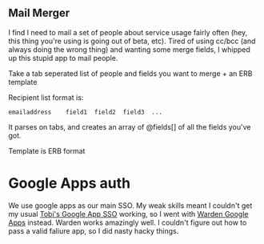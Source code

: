 Mail Merger
-----------

I find I need to mail a set of people about service usage fairly often (hey, this thing you're using is going out of beta, etc).  Tired of using cc/bcc (and always doing the wrong thing) and wanting some merge fields, I whipped up this stupid app to mail people.

Take a tab seperated list of people and fields you want to merge + an ERB template

Recipient list format is:
    
    emailaddress	field1	field2	field3	...

It parses on tabs, and creates an array of @fields[] of all the fields you've got.

Template is ERB format

Google Apps auth
===============

We use google apps as our main SSO.  My weak skills meant I couldn't get my usual [Tobi's Google App SSO](http://github.com/tobi/google_apps_login) working, so I went with [Warden Google Apps](http://github.com/atmos/warden-googleapps) instead.  Warden works amazingly well.  I couldn't figure out how to pass a valid faliure app, so I did nasty hacky things. 
